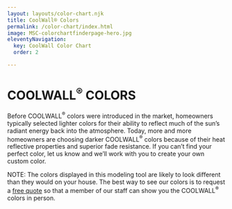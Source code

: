 ```yaml
---
layout: layouts/color-chart.njk
title: CoolWall® Colors
permalink: /color-chart/index.html
image: MSC-colorchartfinderpage-hero.jpg
eleventyNavigation:
  key: CoolWall Color Chart
  order: 2

---
```


# COOLWALL<sup>&reg;</sup> COLORS

<div class="grid-container">
	<div class="left">
	</div>
	<div class="right">

Before COOLWALL<sup>&reg;</sup> colors were introduced in the market, homeowners typically selected lighter colors for their ability to reflect much of the sun’s radiant energy back into the atmosphere. Today, more and more homeowners are choosing darker COOLWALL<sup>&reg;</sup> colors because of their heat reflective properties and superior fade resistance. If you can’t find your perfect color, let us know and we’ll work with you to create your own custom color.

NOTE: The colors displayed in this modeling tool are likely to look different than they would on your house. The best way to see our colors is to request a [free quote](/contact) so that a member of our staff can show you the COOLWALL<sup>&reg;</sup> colors in person.
</div>
</div>
